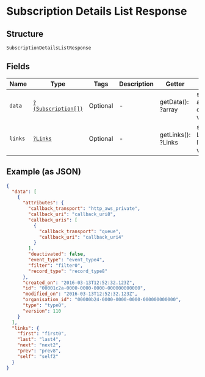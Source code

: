 
# Subscription Details List Response

## Structure

`SubscriptionDetailsListResponse`

## Fields

| Name | Type | Tags | Description | Getter | Setter |
|  --- | --- | --- | --- | --- | --- |
| `data` | [`?(Subscription[])`](../../doc/models/subscription.md) | Optional | - | getData(): ?array | setData(?array data): void |
| `links` | [`?Links`](../../doc/models/links.md) | Optional | - | getLinks(): ?Links | setLinks(?Links links): void |

## Example (as JSON)

```json
{
  "data": [
    {
      "attributes": {
        "callback_transport": "http_aws_private",
        "callback_uri": "callback_uri8",
        "callback_uris": [
          {
            "callback_transport": "queue",
            "callback_uri": "callback_uri4"
          }
        ],
        "deactivated": false,
        "event_type": "event_type4",
        "filter": "filter0",
        "record_type": "record_type8"
      },
      "created_on": "2016-03-13T12:52:32.123Z",
      "id": "00001c2a-0000-0000-0000-000000000000",
      "modified_on": "2016-03-13T12:52:32.123Z",
      "organisation_id": "00000b24-0000-0000-0000-000000000000",
      "type": "type0",
      "version": 110
    }
  ],
  "links": {
    "first": "first0",
    "last": "last4",
    "next": "next2",
    "prev": "prev8",
    "self": "self2"
  }
}
```

